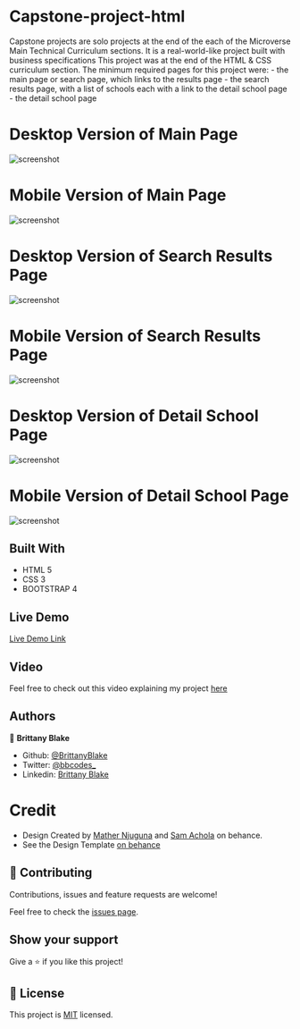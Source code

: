 # Capstone-project-html
Capstone projects are solo projects at the end of the each of the Microverse Main Technical Curriculum sections. It is a real-world-like project built with business specifications  This project was at the end of the HTML & CSS curriculum section. The minimum required pages for this project were:
    - the main page or search page, which links to the results page
    - the search results page, with a list of schools each with a link to the detail school page
    - the detail school page
 
# Desktop Version of Main Page

![screenshot](asset/images/home.png)

# Mobile Version of Main Page

![screenshot](images/mobile-home.png)

# Desktop Version of Search Results Page

![screenshot](images/search-results.png)

# Mobile Version of Search Results Page

![screenshot](images/mobile-search.png)

# Desktop Version of Detail School Page

![screenshot](images/detail.png)

# Mobile Version of Detail School Page

![screenshot](images/mobile-detail.png)

## Built With

- HTML 5
- CSS 3
- BOOTSTRAP 4

## Live Demo

[Live Demo Link](https://brittanyblake.github.io/Capstone-project-html/)

## Video

Feel free to check out this video explaining my project <a href="#"> here </a>

## Authors

👤 **Brittany Blake**

- Github: [@BrittanyBlake](https://github.com/BrittanyBlake)
- Twitter: [@bbcodes_](https://twitter.com/bbcodes_)
- Linkedin: [Brittany Blake](https://www.linkedin.com/in/brittany-blake-843951109/)

# Credit
- Design Created by <a href="https://www.behance.net/mathewnjuguna">Mather Njuguna</a> and  <a href="https://www.behance.net/aweSam"> Sam Achola</a>  on behance.
- See the Design Template <a href="https://www.behance.net/gallery/25563385/PatashuleKE">on behance</a>

## 🤝 Contributing

Contributions, issues and feature requests are welcome!

Feel free to check the [issues page](https://github.com/BrittanyBlake/Capstone-project-html/issues).

## Show your support

Give a ⭐️ if you like this project!


## 📝 License

This project is [MIT](lic.url) licensed.

